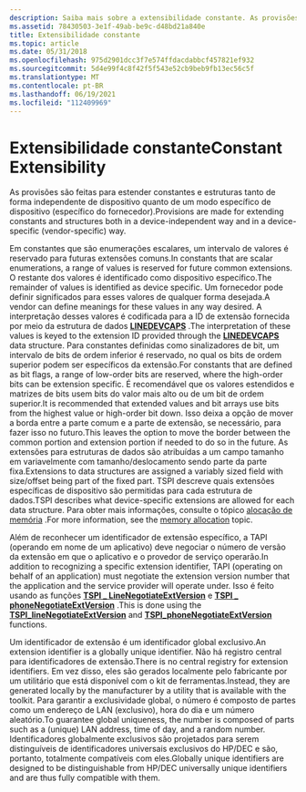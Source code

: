 ```yaml
---
description: Saiba mais sobre a extensibilidade constante. As provisões são feitas para estender constantes e estruturas tanto de forma independente de dispositivo quanto de uma maneira específica ao dispositivo.
ms.assetid: 78430503-3e1f-49ab-be9c-d48bd21a840e
title: Extensibilidade constante
ms.topic: article
ms.date: 05/31/2018
ms.openlocfilehash: 975d2901dcc3f7e574ffdacdabbcf457821ef932
ms.sourcegitcommit: 5d4e99f4c8f42f5f543e52cb9beb9fb13ec56c5f
ms.translationtype: MT
ms.contentlocale: pt-BR
ms.lasthandoff: 06/19/2021
ms.locfileid: "112409969"
---
```

# <a name="constant-extensibility"></a><span data-ttu-id="71661-104">Extensibilidade constante</span><span class="sxs-lookup"><span data-stu-id="71661-104">Constant Extensibility</span></span>

<span data-ttu-id="71661-105">As provisões são feitas para estender constantes e estruturas tanto de forma independente de dispositivo quanto de um modo específico de dispositivo (específico do fornecedor).</span><span class="sxs-lookup"><span data-stu-id="71661-105">Provisions are made for extending constants and structures both in a device-independent way and in a device-specific (vendor-specific) way.</span></span>

<span data-ttu-id="71661-106">Em constantes que são enumerações escalares, um intervalo de valores é reservado para futuras extensões comuns.</span><span class="sxs-lookup"><span data-stu-id="71661-106">In constants that are scalar enumerations, a range of values is reserved for future common extensions.</span></span> <span data-ttu-id="71661-107">O restante dos valores é identificado como dispositivo específico.</span><span class="sxs-lookup"><span data-stu-id="71661-107">The remainder of values is identified as device specific.</span></span> <span data-ttu-id="71661-108">Um fornecedor pode definir significados para esses valores de qualquer forma desejada.</span><span class="sxs-lookup"><span data-stu-id="71661-108">A vendor can define meanings for these values in any way desired.</span></span> <span data-ttu-id="71661-109">A interpretação desses valores é codificada para a ID de extensão fornecida por meio da estrutura de dados [**LINEDEVCAPS**](/windows/win32/api/tapi/ns-tapi-linedevcaps) .</span><span class="sxs-lookup"><span data-stu-id="71661-109">The interpretation of these values is keyed to the extension ID provided through the [**LINEDEVCAPS**](/windows/win32/api/tapi/ns-tapi-linedevcaps) data structure.</span></span> <span data-ttu-id="71661-110">Para constantes definidas como sinalizadores de bit, um intervalo de bits de ordem inferior é reservado, no qual os bits de ordem superior podem ser específicos da extensão.</span><span class="sxs-lookup"><span data-stu-id="71661-110">For constants that are defined as bit flags, a range of low-order bits are reserved, where the high-order bits can be extension specific.</span></span> <span data-ttu-id="71661-111">É recomendável que os valores estendidos e matrizes de bits usem bits do valor mais alto ou de um bit de ordem superior.</span><span class="sxs-lookup"><span data-stu-id="71661-111">It is recommended that extended values and bit arrays use bits from the highest value or high-order bit down.</span></span> <span data-ttu-id="71661-112">Isso deixa a opção de mover a borda entre a parte comum e a parte de extensão, se necessário, para fazer isso no futuro.</span><span class="sxs-lookup"><span data-stu-id="71661-112">This leaves the option to move the border between the common portion and extension portion if needed to do so in the future.</span></span> <span data-ttu-id="71661-113">As extensões para estruturas de dados são atribuídas a um campo tamanho em variavelmente com tamanho/deslocamento sendo parte da parte fixa.</span><span class="sxs-lookup"><span data-stu-id="71661-113">Extensions to data structures are assigned a variably sized field with size/offset being part of the fixed part.</span></span> <span data-ttu-id="71661-114">TSPI descreve quais extensões específicas de dispositivo são permitidas para cada estrutura de dados.</span><span class="sxs-lookup"><span data-stu-id="71661-114">TSPI describes what device-specific extensions are allowed for each data structure.</span></span> <span data-ttu-id="71661-115">Para obter mais informações, consulte o tópico [alocação de memória](./memory-allocation.md) .</span><span class="sxs-lookup"><span data-stu-id="71661-115">For more information, see the [memory allocation](./memory-allocation.md) topic.</span></span>

<span data-ttu-id="71661-116">Além de reconhecer um identificador de extensão específico, a TAPI (operando em nome de um aplicativo) deve negociar o número de versão da extensão em que o aplicativo e o provedor de serviço operarão.</span><span class="sxs-lookup"><span data-stu-id="71661-116">In addition to recognizing a specific extension identifier, TAPI (operating on behalf of an application) must negotiate the extension version number that the application and the service provider will operate under.</span></span> <span data-ttu-id="71661-117">Isso é feito usando as funções [**TSPI \_ LineNegotiateExtVersion**](/windows/win32/api/tspi/nf-tspi-tspi_linenegotiateextversion) e [**TSPI \_ phoneNegotiateExtVersion**](/windows/win32/api/tspi/nf-tspi-tspi_phonenegotiateextversion) .</span><span class="sxs-lookup"><span data-stu-id="71661-117">This is done using the [**TSPI\_lineNegotiateExtVersion**](/windows/win32/api/tspi/nf-tspi-tspi_linenegotiateextversion) and [**TSPI\_phoneNegotiateExtVersion**](/windows/win32/api/tspi/nf-tspi-tspi_phonenegotiateextversion) functions.</span></span>

<span data-ttu-id="71661-118">Um identificador de extensão é um identificador global exclusivo.</span><span class="sxs-lookup"><span data-stu-id="71661-118">An extension identifier is a globally unique identifier.</span></span> <span data-ttu-id="71661-119">Não há registro central para identificadores de extensão.</span><span class="sxs-lookup"><span data-stu-id="71661-119">There is no central registry for extension identifiers.</span></span> <span data-ttu-id="71661-120">Em vez disso, eles são gerados localmente pelo fabricante por um utilitário que está disponível com o kit de ferramentas.</span><span class="sxs-lookup"><span data-stu-id="71661-120">Instead, they are generated locally by the manufacturer by a utility that is available with the toolkit.</span></span> <span data-ttu-id="71661-121">Para garantir a exclusividade global, o número é composto de partes como um endereço de LAN (exclusivo), hora do dia e um número aleatório.</span><span class="sxs-lookup"><span data-stu-id="71661-121">To guarantee global uniqueness, the number is composed of parts such as a (unique) LAN address, time of day, and a random number.</span></span> <span data-ttu-id="71661-122">Identificadores globalmente exclusivos são projetados para serem distinguíveis de identificadores universais exclusivos do HP/DEC e são, portanto, totalmente compatíveis com eles.</span><span class="sxs-lookup"><span data-stu-id="71661-122">Globally unique identifiers are designed to be distinguishable from HP/DEC universally unique identifiers and are thus fully compatible with them.</span></span>

 

 
